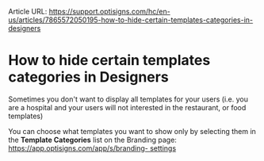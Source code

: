 Article URL: https://support.optisigns.com/hc/en-us/articles/7865572050195-how-to-hide-certain-templates-categories-in-designers

# How to hide certain templates categories in Designers

Sometimes you don't want to display all templates for your users (i.e. you are
a hospital and your users will not interested in the restaurant, or food
templates)

You can choose what templates you want to show only by selecting them in the
**Template Categories** list on the Branding page:
[https://app.optisigns.com/app/s/branding-
settings](https://beta.optisigns.com/app/s/branding-settings)

